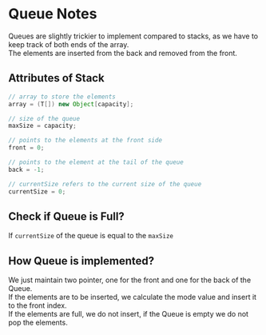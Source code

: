 # Queue Notes
Queues are slightly trickier to implement compared to stacks, as we have to keep track of both ends of the array. <br/>
The elements are inserted from the back and removed from the front. <br/>

## Attributes of Stack

```java
// array to store the elements
array = (T[]) new Object[capacity];

// size of the queue
maxSize = capacity;

// points to the elements at the front side
front = 0;

// points to the element at the tail of the queue
back = -1;

// currentSize refers to the current size of the queue
currentSize = 0;
```

## Check if Queue is Full?
If `currentSize` of the queue is equal to the `maxSize`

## How Queue is implemented?
We just maintain two pointer, one for the front and one for the back of the Queue. </br>
If the elements are to be inserted, we calculate the mode value and insert it to the front index. <br/>
If the elements are full, we do not insert, if the Queue is empty we do not pop the elements.
